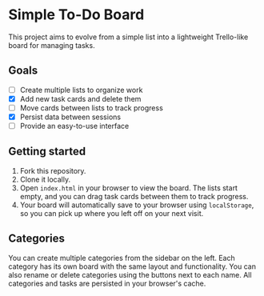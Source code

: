 # Simple To-Do Board

This project aims to evolve from a simple list into a lightweight Trello-like board for managing tasks.

## Goals

- [ ] Create multiple lists to organize work
- [x] Add new task cards and delete them
- [ ] Move cards between lists to track progress
- [x] Persist data between sessions
- [ ] Provide an easy-to-use interface

## Getting started

1. Fork this repository.
2. Clone it locally.
3. Open `index.html` in your browser to view the board. The lists start empty, and you can drag task cards between them to track progress.
4. Your board will automatically save to your browser using `localStorage`, so you can pick up where you left off on your next visit.

## Categories

You can create multiple categories from the sidebar on the left. Each category has its own board with the same layout and functionality. You can also rename or delete categories using the buttons next to each name. All categories and tasks are persisted in your browser's cache.



